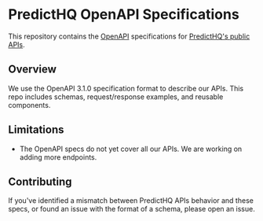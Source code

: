 # PredictHQ OpenAPI Specifications

This repository contains the [OpenAPI](https://www.openapis.org/) specifications for [PredictHQ's public APIs](https://docs.predicthq.com/).

## Overview

We use the OpenAPI 3.1.0 specification format to describe our APIs. This repo includes schemas, request/response examples, and reusable components.

## Limitations

- The OpenAPI specs do not yet cover all our APIs. We are working on adding more endpoints.

## Contributing

If you've identified a mismatch between PredictHQ APIs behavior and these specs, or found an issue with the format of a schema, please open an issue.
